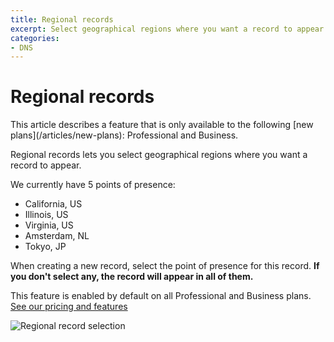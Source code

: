 ```yaml
---
title: Regional records
excerpt: Select geographical regions where you want a record to appear.
categories:
- DNS
---
```


# Regional records

<note>
This article describes a feature that is only available to the following [new plans](/articles/new-plans): Professional and Business.
</note>

Regional records lets you select geographical regions where you want a record to appear.

We currently have 5 points of presence:

* California, US
* Illinois, US
* Virginia, US
* Amsterdam, NL
* Tokyo, JP

When creating a new record, select the point of presence for this record. **If you don't select any, the record will appear in all of them.**

This feature is enabled by default on all Professional and Business plans. [See our pricing and features](https://dnsimple.com/pricing)

![Regional record selection](/files/regional-records.png)

